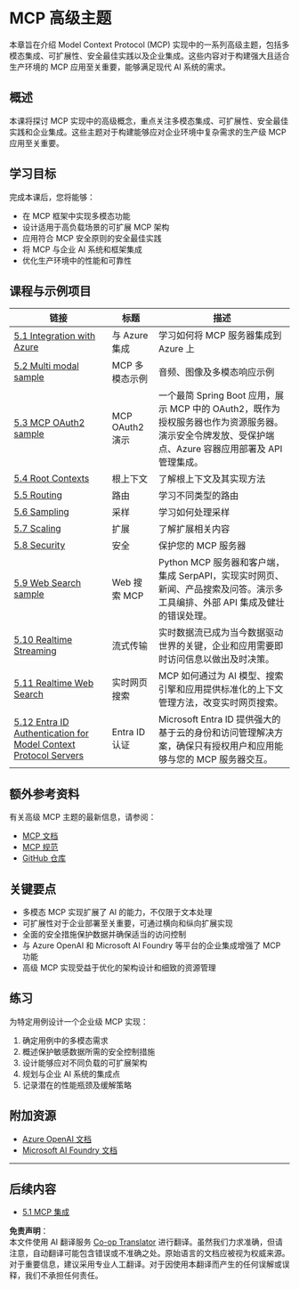 <!--
CO_OP_TRANSLATOR_METADATA:
{
  "original_hash": "b96f2864e0bcb6fae9b4926813c3feb1",
  "translation_date": "2025-06-26T13:41:16+00:00",
  "source_file": "05-AdvancedTopics/README.md",
  "language_code": "zh"
}
-->
# MCP 高级主题

本章旨在介绍 Model Context Protocol (MCP) 实现中的一系列高级主题，包括多模态集成、可扩展性、安全最佳实践以及企业集成。这些内容对于构建强大且适合生产环境的 MCP 应用至关重要，能够满足现代 AI 系统的需求。

## 概述

本课将探讨 MCP 实现中的高级概念，重点关注多模态集成、可扩展性、安全最佳实践和企业集成。这些主题对于构建能够应对企业环境中复杂需求的生产级 MCP 应用至关重要。

## 学习目标

完成本课后，您将能够：

- 在 MCP 框架中实现多模态功能
- 设计适用于高负载场景的可扩展 MCP 架构
- 应用符合 MCP 安全原则的安全最佳实践
- 将 MCP 与企业 AI 系统和框架集成
- 优化生产环境中的性能和可靠性

## 课程与示例项目

| 链接 | 标题 | 描述 |
|------|-------|-------------|
| [5.1 Integration with Azure](./mcp-integration/README.md) | 与 Azure 集成 | 学习如何将 MCP 服务器集成到 Azure 上 |
| [5.2 Multi modal sample](./mcp-multi-modality/README.md) | MCP 多模态示例 | 音频、图像及多模态响应示例 |
| [5.3 MCP OAuth2 sample](../../../05-AdvancedTopics/mcp-oauth2-demo) | MCP OAuth2 演示 | 一个最简 Spring Boot 应用，展示 MCP 中的 OAuth2，既作为授权服务器也作为资源服务器。演示安全令牌发放、受保护端点、Azure 容器应用部署及 API 管理集成。 |
| [5.4 Root Contexts](./mcp-root-contexts/README.md) | 根上下文 | 了解根上下文及其实现方法 |
| [5.5 Routing](./mcp-routing/README.md) | 路由 | 学习不同类型的路由 |
| [5.6 Sampling](./mcp-sampling/README.md) | 采样 | 学习如何处理采样 |
| [5.7 Scaling](./mcp-scaling/README.md) | 扩展 | 了解扩展相关内容 |
| [5.8 Security](./mcp-security/README.md) | 安全 | 保护您的 MCP 服务器 |
| [5.9 Web Search sample](./web-search-mcp/README.md) | Web 搜索 MCP | Python MCP 服务器和客户端，集成 SerpAPI，实现实时网页、新闻、产品搜索及问答。演示多工具编排、外部 API 集成及健壮的错误处理。 |
| [5.10 Realtime Streaming](./mcp-realtimestreaming/README.md) | 流式传输 | 实时数据流已成为当今数据驱动世界的关键，企业和应用需要即时访问信息以做出及时决策。 |
| [5.11 Realtime Web Search](./mcp-realtimesearch/README.md) | 实时网页搜索 | MCP 如何通过为 AI 模型、搜索引擎和应用提供标准化的上下文管理方法，改变实时网页搜索。 |
| [5.12  Entra ID Authentication for Model Context Protocol Servers](./mcp-security-entra/README.md) | Entra ID 认证 | Microsoft Entra ID 提供强大的基于云的身份和访问管理解决方案，确保只有授权用户和应用能够与您的 MCP 服务器交互。 |

## 额外参考资料

有关高级 MCP 主题的最新信息，请参阅：
- [MCP 文档](https://modelcontextprotocol.io/)
- [MCP 规范](https://spec.modelcontextprotocol.io/)
- [GitHub 仓库](https://github.com/modelcontextprotocol)

## 关键要点

- 多模态 MCP 实现扩展了 AI 的能力，不仅限于文本处理
- 可扩展性对于企业部署至关重要，可通过横向和纵向扩展实现
- 全面的安全措施保护数据并确保适当的访问控制
- 与 Azure OpenAI 和 Microsoft AI Foundry 等平台的企业集成增强了 MCP 功能
- 高级 MCP 实现受益于优化的架构设计和细致的资源管理

## 练习

为特定用例设计一个企业级 MCP 实现：

1. 确定用例中的多模态需求
2. 概述保护敏感数据所需的安全控制措施
3. 设计能够应对不同负载的可扩展架构
4. 规划与企业 AI 系统的集成点
5. 记录潜在的性能瓶颈及缓解策略

## 附加资源

- [Azure OpenAI 文档](https://learn.microsoft.com/en-us/azure/ai-services/openai/)
- [Microsoft AI Foundry 文档](https://learn.microsoft.com/en-us/ai-services/)

---

## 后续内容

- [5.1 MCP 集成](./mcp-integration/README.md)

**免责声明**：  
本文件使用 AI 翻译服务 [Co-op Translator](https://github.com/Azure/co-op-translator) 进行翻译。虽然我们力求准确，但请注意，自动翻译可能包含错误或不准确之处。原始语言的文档应被视为权威来源。对于重要信息，建议采用专业人工翻译。对于因使用本翻译而产生的任何误解或误释，我们不承担任何责任。
